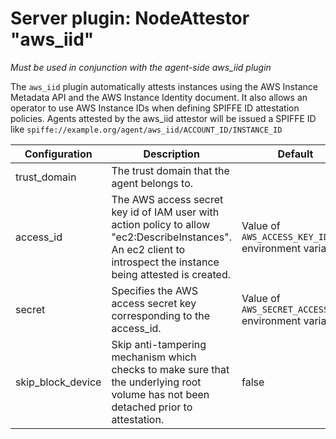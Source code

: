 # Server plugin: NodeAttestor "aws_iid"

*Must be used in conjunction with the agent-side aws_iid plugin*

The `aws_iid` plugin automatically attests instances using the AWS Instance Metadata API and the AWS Instance Identity document. It also allows an operator to use AWS Instance IDs when defining SPIFFE ID attestation policies. 
Agents attested by the aws_iid attestor will be issued a SPIFFE ID like `spiffe://example.org/agent/aws_iid/ACCOUNT_ID/INSTANCE_ID`

| Configuration | Description | Default                 |
| ------------- | ----------- | ----------------------- |
| trust_domain  | The trust domain that the agent belongs to. |  |
| access_id     | The AWS access secret key id of IAM user with action policy to allow "ec2:DescribeInstances". An ec2 client to introspect the instance being attested is created. | Value of `AWS_ACCESS_KEY_ID` environment variable |
| secret        | Specifies the AWS access secret key corresponding to the access_id. | Value of `AWS_SECRET_ACCESS_KEY` environment variable |
| skip_block_device | Skip anti-tampering mechanism which checks to make sure that the underlying root volume has not been detached prior to attestation. | false |

